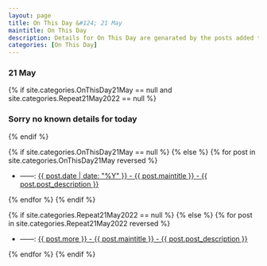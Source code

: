 ```yaml
---
layout: page
title: On This Day &#124; 21 May
maintitle: On This Day
description: Details for On This Day are genarated by the posts added to the website so the content is subject to changes/updates over time.
categories: [On This Day]
---
```


<h3>21 May</h3>

{% if site.categories.OnThisDay21May == null and site.categories.Repeat21May2022 == null %}
  <h3>Sorry no known details for today</h3>
{% endif %}

{% if site.categories.OnThisDay21May == null %}
{% else %}
{% for post in site.categories.OnThisDay21May reversed %}
<ul>
<li> ——: <a href="{{ post.url }}">{{ post.date | date: "%Y" }} - {{ post.maintitle }} - {{ post.post_description }}</a></li>
</ul>
{% endfor %}
{% endif %}

{% if site.categories.Repeat21May2022 == null %}
{% else %}
{% for post in site.categories.Repeat21May2022 reversed %}
<ul>
<li> ——: <a href="{{ post.url }}">{{ post.more }} - {{ post.maintitle }} - {{ post.post_description }}</a></li>
</ul>
{% endfor %}
{% endif %}
